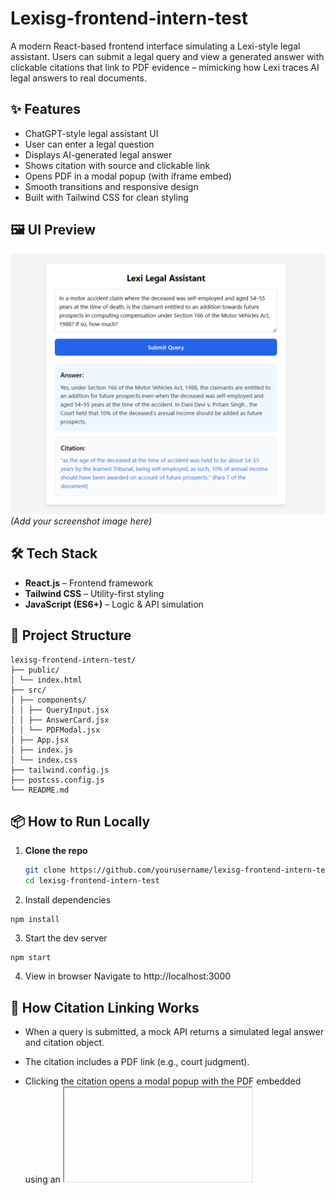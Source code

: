 
# Lexisg-frontend-intern-test

A modern React-based frontend interface simulating a Lexi-style legal assistant. Users can submit a legal query and view a generated answer with clickable citations that link to PDF evidence – mimicking how Lexi traces AI legal answers to real documents.


## ✨ Features

- ChatGPT-style legal assistant UI
- User can enter a legal question
- Displays AI-generated legal answer
- Shows citation with source and clickable link
- Opens PDF in a modal popup (with iframe embed)
- Smooth transitions and responsive design
- Built with Tailwind CSS for clean styling
## 🖼️ UI Preview

![Screenshot](./img1.png) *(Add your screenshot image here)*
## 🛠️ Tech Stack

- **React.js** – Frontend framework
- **Tailwind CSS** – Utility-first styling
- **JavaScript (ES6+)** – Logic & API simulation

## 📂 Project Structure

```
lexisg-frontend-intern-test/
├── public/
│ └── index.html
├── src/
│ ├── components/
│ │ ├── QueryInput.jsx
│ │ ├── AnswerCard.jsx
│ │ └── PDFModal.jsx
│ ├── App.jsx
│ ├── index.js
│ └── index.css
├── tailwind.config.js
├── postcss.config.js
└── README.md
```

## 📦 How to Run Locally

1. **Clone the repo**
   ```bash
   git clone https://github.com/yourusername/lexisg-frontend-intern-test.git
   cd lexisg-frontend-intern-test

   ```
2. Install dependencies

```
npm install
```
3. Start the dev server
```
npm start
```
4. View in browser
Navigate to http://localhost:3000
## 🧪 How Citation Linking Works

- When a query is submitted, a mock API returns a simulated legal answer and citation object.

- The citation includes a PDF link (e.g., court judgment).

- Clicking the citation opens a modal popup with the PDF embedded using an <iframe>.

- This simulates the Lexi feature that lets users trace an answer to a specific paragraph in a source document.
